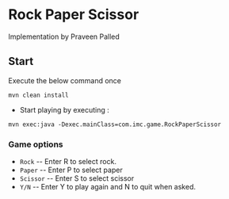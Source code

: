 # Rock Paper Scissor
Implementation by Praveen Palled

## Start
Execute the below command once
```
mvn clean install 
```

* Start playing by executing :
```
mvn exec:java -Dexec.mainClass=com.imc.game.RockPaperScissor
```
### Game options
  * `Rock` -- Enter R to select rock.
  * `Paper` -- Enter P to select paper
  * `Scissor` -- Enter S to select scissor
  * `Y/N` -- Enter Y to play again and N to quit when asked.
    